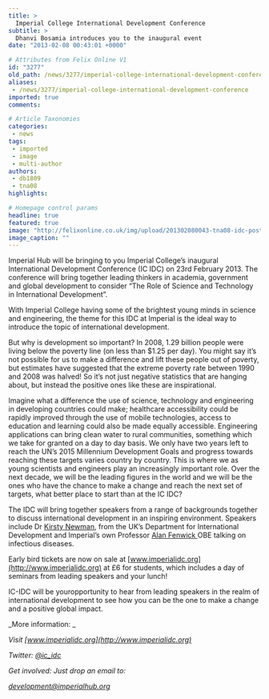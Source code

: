 ```yaml
---
title: >
  Imperial College International Development Conference
subtitle: >
  Dhanvi Bosamia introduces you to the inaugural event
date: "2013-02-08 00:43:01 +0000"

# Attributes from Felix Online V1
id: "3277"
old_path: /news/3277/imperial-college-international-development-conference
aliases:
 - /news/3277/imperial-college-international-development-conference
imported: true
comments:

# Article Taxonomies
categories:
 - news
tags:
 - imported
 - image
 - multi-author
authors:
 - db1809
 - tna08
highlights:

# Homepage control params
headline: true
featured: true
image: "http://felixonline.co.uk/img/upload/201302080043-tna08-idc-poster.jpg"
image_caption: ""
---
```


Imperial Hub will be bringing to you Imperial College’s inaugural International Development Conference (IC IDC) on 23rd February 2013. The conference will bring together leading thinkers in academia, government and global development to consider “The Role of Science and Technology in International Development”.

With Imperial College having some of the brightest young minds in science and engineering, the theme for this IDC at Imperial is the ideal way to introduce the topic of international development.

But why is development so important? In 2008, 1.29 billion people were living below the poverty line (on less than $1.25 per day). You might say it’s not possible for us to make a difference and lift these people out of poverty, but estimates have suggested that the extreme poverty rate between 1990 and 2008 was halved! So it’s not just negative statistics that are hanging about, but instead the positive ones like these are inspirational.

Imagine what a difference the use of science, technology and engineering in developing countries could make; healthcare accessibility could be rapidly improved through the use of mobile technologies, access to education and learning could also be made equally accessible. Engineering applications can bring clean water to rural communities, something which we take for granted on a day to day basis.
 We only have two years left to reach the UN’s 2015 Millennium Development Goals and progress towards reaching these targets varies country by country. This is where we as young scientists and engineers play an increasingly important role. Over the next decade, we will be the leading figures in the world and we will be the ones who have the chance to make a change and reach the next set of targets, what better place to start than at the IC IDC?

The IDC will bring together speakers from a range of backgrounds together to discuss international development in an inspiring environment. Speakers include Dr [Kirsty Newman](http://www.futurehealthsystems.org/blog/2012/3/16/an-interview-with-dr-kirsty-newman-understanding-evidence-in.html), from the UK’s Department for International Development and Imperial’s own Professor [Alan Fenwick ](http://www1.imperial.ac.uk/medicine/people/a.fenwick/)OBE talking on infectious diseases.

Early bird tickets are now on sale at [www.imperialidc.org](http://www.imperialidc.org) at £6 for students, which includes a day of seminars from leading speakers and your lunch!

IC-IDC will be youropportunity to hear from leading speakers in the realm of international development to see how you can be the one to make a change and a positive global impact.

_More information: _

_Visit [www.imperialidc.org](http://www.imperialidc.org)_

_Twitter: [@ic\_idc](https://twitter.com/ic_idc)_

_Get involved: Just drop an email to:_

_[development@imperialhub.org](mailto:development@imperialhub.org)_

